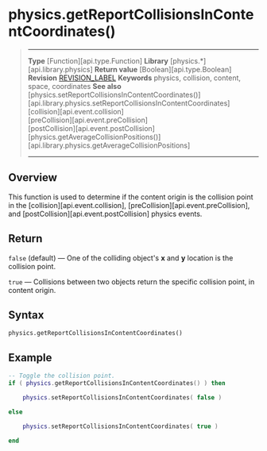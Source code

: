 
# physics.getReportCollisionsInContentCoordinates()

> --------------------- ------------------------------------------------------------------------------------------
> __Type__              [Function][api.type.Function]
> __Library__           [physics.*][api.library.physics]
> __Return value__      [Boolean][api.type.Boolean]
> __Revision__          [REVISION_LABEL](REVISION_URL)
> __Keywords__          physics, collision, content, space, coordinates
> __See also__          [physics.setReportCollisionsInContentCoordinates()][api.library.physics.setReportCollisionsInContentCoordinates]<br/>[collision][api.event.collision]<br/>[preCollision][api.event.preCollision]<br/>[postCollision][api.event.postCollision]<br/>[physics.getAverageCollisionPositions()][api.library.physics.getAverageCollisionPositions]
> --------------------- ------------------------------------------------------------------------------------------

## Overview

This function is used to determine if the content origin is the collision point in the [collision][api.event.collision], [preCollision][api.event.preCollision], and [postCollision][api.event.postCollision] physics events.

## Return

`false` (default) — One of the colliding object's __x__ and __y__ location is the collision point.

`true` — Collisions between two objects return the specific collision point, in content origin.


## Syntax

	physics.getReportCollisionsInContentCoordinates()


## Example

`````lua
-- Toggle the collision point.
if ( physics.getReportCollisionsInContentCoordinates() ) then

    physics.setReportCollisionsInContentCoordinates( false )

else

    physics.setReportCollisionsInContentCoordinates( true )

end
`````
